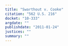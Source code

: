 ```yaml
---
title: "Swarthout v. Cooke"
citation: "562 U.S. 216"
docket: "10-333"
argdate: ""
publishdate: "2011-01-24"
justices: ""
summary: ""
---
```


